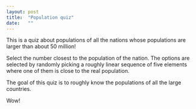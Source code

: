 ```yaml
---
layout: post
title:  "Population quiz"
date:   ""
---
```


<script src="/quiz.js"></script>
<script src="/jquery.js"></script>
<link rel="stylesheet" href="/quiz.css"/>

This is a quiz about populations of all the nations whose populations are larger than about 50 million!

Select the number closest to the population of the nation. The options are selected by randomly picking a roughly linear sequence of five elements where one of them is close to the real population.

The goal of this quiz is to roughly know the populations of all the large countries.

<div id="target"/>
<script>
var data = {
"Egypt": 93383574,
"Germany": 80682351,
"United Kingdom":  65111143,
"India": 1326801576,
"Italy": 59801004,
"Philippines": 102250133,
"Turkey":  79622062,
  "China": 1382323332,
"Bangladesh":  162910864,
"Mexico":  128632004,
"Ethiopia":  101853268,
"Thailand":  68146609,
"Myanmar": 54363426,
"France":  64668129,
"United States": 324118787,
"Russia":  143439832,
"Democratic Republic of the Congo":  79722624,
"Japan": 126323715,
"Tanzania": 55155473,
"South Africa":  54978907,
"Brazil":  209567920,
"South Korea": 50503933,
"Vietnam": 94444200,
"Indonesia": 260581100,
"Pakistan":  192826502,
"Iran":  80043146,
"Nigeria": 186987563
};

  $("#target").html(Object.keys(data).map((x, idx) => "<div id='target"+idx+"' />").join("\n"));

  var multiples = [2 + Math.random(), 4 + Math.random(), 5 + Math.random(), 8 + Math.random(), 11 + Math.random()]

  var MILLION = 1000000;

  function renderNumber(n) {
    return Math.round(n / MILLION) + " million"
  }

  Object.keys(data).forEach((x, idx) => {
    var answer = data[x];
    var error = 0.95 + Math.random() * 0.1;

    var offset = (Math.random() * 5) | 0;

    var baseAnswer = answer / multiples[offset];

    var allAnswers = multiples.map((x) =>
      renderNumber(x * baseAnswer * error));

    console.log(x, idx);
    renderQuizItem("target" + idx, {
      question: "Population of " + x,
      answers: allAnswers,
      correctAnswer: renderNumber(answer * error),
      afterText: renderNumber(answer)
    });
  })

</script>

Wow!

